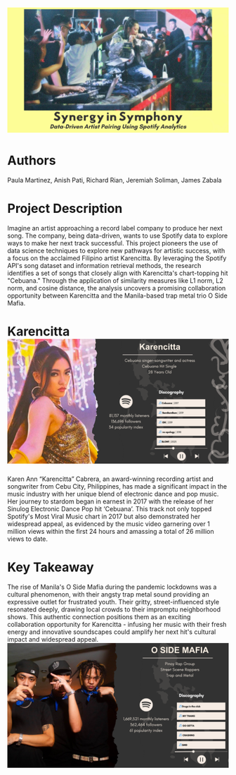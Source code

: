 <h1>
  <img src="title.png">
</h1>

<h1>Authors</h1>
Paula Martinez, Anish Pati, Richard Rian, Jeremiah Soliman, James Zabala

<h1>Project Description</h1>
Imagine an artist approaching a record label company to produce her next song. The company, being data-driven, wants to use Spotify data to explore ways to make her next track successful. This project pioneers the use of data science techniques to explore new pathways for artistic success, with a focus on the acclaimed Filipino artist Karencitta. By leveraging the Spotify API's song dataset and information retrieval methods, the research identifies a set of songs that closely align with Karencitta's chart-topping hit "Cebuana." Through the application of similarity measures like L1 norm, L2 norm, and cosine distance, the analysis uncovers a promising collaboration opportunity between Karencitta and the Manila-based trap metal trio O Side Mafia.

<h1>Karencitta<img src="karencitta_profile.png"></h1>
Karen Ann “Karencitta” Cabrera, an award-winning recording artist and songwriter from Cebu City, Philippines, has made a significant impact in the music industry with her unique blend of electronic dance and pop music. Her journey to stardom began in earnest in 2017 with the release of her Sinulog Electronic Dance Pop hit ‘Cebuana’. This track not only topped Spotify's Most Viral Music chart in 2017 but also demonstrated her widespread appeal, as evidenced by the music video garnering over 1 million views within the first 24 hours and amassing a total of 26 million views to date.

<h1>Key Takeaway</h1>
The rise of Manila's O Side Mafia during the pandemic lockdowns was a cultural phenomenon, with their angsty trap metal sound providing an expressive outlet for frustrated youth. Their gritty, street-influenced style resonated deeply, drawing local crowds to their impromptu neighborhood shows. This authentic connection positions them as an exciting collaboration opportunity for Karencitta - infusing her music with their fresh energy and innovative soundscapes could amplify her next hit's cultural impact and widespread appeal.
<img src="osidemafia_profile.png">
